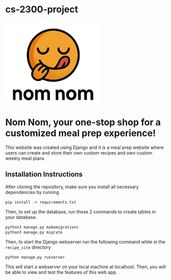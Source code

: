 # cs-2300-project

<img src="recipe_site/main_app/static/top_left_logo-remove-bg.png" alt="My Image" width="300" />

# **Nom Nom**, your one-stop shop for a customized meal prep experience!
This website was created using Django and it is a meal prep website where users can create and store their own custom recipes and own custom weekly meal plans

## Installation Instructions
After cloning the repository, make sure you install all necessary dependencies by running
```
pip install -r requirements.txt
```

Then, to set up the database, run these 2 commands to create tables in your database.
```
python3 manage.py makemigrations
python3 manage.py migrate
```

Then, to start the Django webserver run the following command while in the `recipe_site` directory
```
python manage.py runserver
```

This will start a webserver on your local machine at localhost.
Then, you will be able to view and test the features of this web app.
